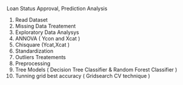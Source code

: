 Loan Status Approval, Prediction Analysis

1. Read Dataset
2. Missing Data Treatement
3. Exploratory Data Analysys
4. ANNOVA ( Ycon and Xcat )
5. Chisquare (Ycat,Xcat )
6. Standardization
7. Outliers Treatements
8. Preprocessing
9. Tree Models ( Decision Tree Classifier & Random Forest Classifier )
10. Tunning grid best accuracy ( Gridsearch CV technique )
